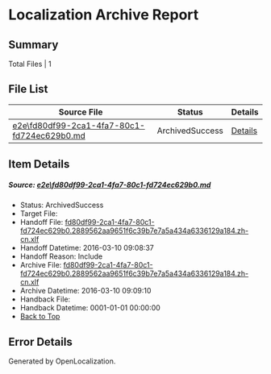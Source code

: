 # <a name='report-top'></a> Localization Archive Report

## Summary
 Total Files | 1

## File List
 Source File | Status | Details 
 ----------- | ------ | ------- 
 [e2e\fd80df99-2ca1-4fa7-80c1-fd724ec629b0.md](https://github.com/OpenLocalizationTest/oltest/blob/35ea50636db37dd93706b536eae53a8f9172943d/e2e/fd80df99-2ca1-4fa7-80c1-fd724ec629b0.md) | ArchivedSuccess | [Details](#7145a64370be0327ebdcd0553a68483869db69cd6)

## Item Details
##### <a name='7145a64370be0327ebdcd0553a68483869db69cd6'></a> Source: [e2e\fd80df99-2ca1-4fa7-80c1-fd724ec629b0.md](https://github.com/OpenLocalizationTest/oltest/blob/35ea50636db37dd93706b536eae53a8f9172943d/e2e/fd80df99-2ca1-4fa7-80c1-fd724ec629b0.md)
* Status: ArchivedSuccess
* Target File: 
* Handoff File: [fd80df99-2ca1-4fa7-80c1-fd724ec629b0.2889562aa9651f6c39b7e7a5a434a6336129a184.zh-cn.xlf](https://github.com/OpenLocalizationTestOrg/olhandoff/blob/23d3053bc166afd2eaca783d61444b189e6e0dfb/ol-handoff/OpenLocalizationTestOrg/oltest.zh-cn/xinjiang/ht/fd80df99-2ca1-4fa7-80c1-fd724ec629b0.2889562aa9651f6c39b7e7a5a434a6336129a184.zh-cn.xlf)
* Handoff Datetime: 2016-03-10 09:08:37
* Handoff Reason: Include
* Archive File: [fd80df99-2ca1-4fa7-80c1-fd724ec629b0.2889562aa9651f6c39b7e7a5a434a6336129a184.zh-cn.xlf](https://github.com/OpenLocalizationTestOrg/olhandoff/blob/c6372095250a2ec3a4897a500bdd35db9812fb5d/ol-handoff/OpenLocalizationTestOrg/oltest.zh-cn/xinjiang/ht/archive/fd80df99-2ca1-4fa7-80c1-fd724ec629b0.2889562aa9651f6c39b7e7a5a434a6336129a184.zh-cn.xlf)
* Archive Datetime: 2016-03-10 09:09:10
* Handback File: 
* Handback Datetime: 0001-01-01 00:00:00
* [Back to Top](#report-top)


## Error Details

Generated by OpenLocalization.
